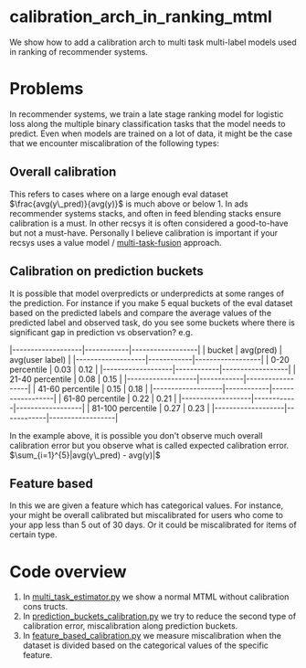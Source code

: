 # calibration_arch_in_ranking_mtml
We show how to add a calibration arch to multi task multi-label models used in ranking of recommender systems.

# Problems
In recommender systems, we train a late stage ranking model for logistic loss along the multiple binary classification tasks that the model needs to predict. Even when models are trained on a lot of data, it might be the case that we encounter miscalibration of the following types:

## Overall calibration
This refers to cases where on a large enough eval dataset $\frac{avg(y\_pred)}{avg(y)}$ is much above or below 1. In ads recommender systems stacks, and often in feed blending stacks ensure calibration is a must. In other recsys it is often considered a good-to-have but not a must-have. Personally I believe calibration is important if your recsys uses a value model / [multi-task-fusion](https://arxiv.org/pdf/2208.04560) approach.

## Calibration on prediction buckets 
It is possible that model overpredicts or underpredicts at some ranges of the prediction. For instance if you make 5 equal buckets of the eval dataset based on the predicted labels and compare the average values of the predicted label and observed task, do you see some buckets where there is significant gap in prediction vs observation? e.g.

|-------------------|------------|------------------|
| bucket            | avg(pred)  | avg(user label)  |
|-------------------|------------|------------------|
| 0-20 percentile   | 0.03       | 0.12             |
|-------------------|------------|------------------|
| 21-40 percentile  | 0.08       | 0.15             |
|-------------------|------------|------------------|
| 41-60 percentile  | 0.15       | 0.18             |
|-------------------|------------|------------------|
| 61-80 percentile  | 0.22       | 0.21             |
|-------------------|------------|------------------|
| 81-100 percentile | 0.27       | 0.23             |
|-------------------|------------|------------------|

In the example above, it is possible you don't observe much overall calibration error but you observe what is called expected calibration error. $\sum_{i=1}^{5}|avg(y\_pred) - avg(y)|$

## Feature based

In this we are given a feature which has categorical values. For instance, your might be overall calibrated but miscalibrated for users who come to your app less than 5 out of 30 days. Or it could be miscalibrated for items of certain type.

# Code overview

1. In [multi_task_estimator.py](./src/multi_task_estimator.py) we show a normal MTML without calibration cons
tructs.
1. In [prediction_buckets_calibration.py](./src/prediction_buckets_calibration.py) we try to reduce the second type of calibration error, miscalibration along prediction buckets.
1. In [feature_based_calibration.py](./src/feature_based_calibration.py) we measure miscalibration when the dataset is divided based on the categorical values of the specific feature.
